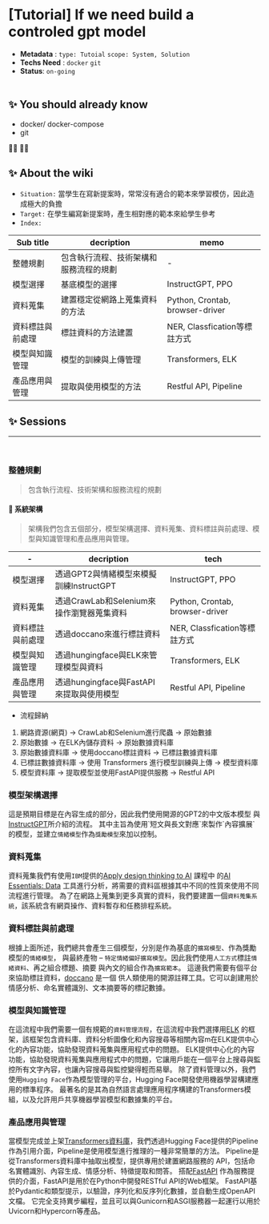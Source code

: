# [Tutorial] If we need build a controled gpt model

- **Metadata** : `type: Tutoial` `scope: System, Solution` 
- **Techs Need** : `docker` `git`
- **Status**: `on-going`
<br/><br/>

## ✨ You should already know
- docker/ docker-compose
- git

👩‍💻 👨‍💻

## ✨ About the wiki
- `Situation:` 當學生在寫新提案時，常常沒有適合的範本來學習模仿，因此造成極大的負擔
- `Target:` 在學生編寫新提案時，產生相對應的範本來給學生參考
- `Index:`

| Sub title | decription | memo |
| ------ | ------ | ------ |
| 整體規劃 | 包含執行流程、技術架構和服務流程的規劃 | - |
| 模型選擇 | 基底模型的選擇 | InstructGPT, PPO |
| 資料蒐集 | 建置穩定從網路上蒐集資料的方法 | Python, Crontab, browser-driver |
| 資料標註與前處理 | 標註資料的方法建置 | NER, Classfication等標註方式 |
| 模型與知識管理 | 模型的訓練與上傳管理 | Transformers, ELK |
| 產品應用與管理 | 提取與使用模型的方法 | Restful API, Pipeline |


## ✨ Sessions

---
<br>

### **整體規劃**
> 包含執行流程、技術架構和服務流程的規劃

####  📝 系統架構
> 架構我們包含五個部分，模型架構選擇、資料蒐集、資料標註與前處理、模型與知識管理和產品應用與管理。

| - | decription | tech |
| ------ | ------ | ------ |
| 模型選擇 | 透過GPT2與情緒模型來模擬訓練InstructGPT | InstructGPT, PPO |
| 資料蒐集 | 透過CrawLab和Selenium來操作瀏覽器蒐集資料 | Python, Crontab, browser-driver |
| 資料標註與前處理 | 透過doccano來進行標註資料 | NER, Classfication等標註方式 |
| 模型與知識管理 | 透過hungingface與ELK來管理模型與資料 | Transformers, ELK |
| 產品應用與管理 | 透過hungingface與FastAPI來提取與使用模型 | Restful API, Pipeline |

- 流程歸納
1. 網路資源(網頁) -> CrawLab和Selenium進行爬蟲 -> 原始數據
2. 原始數據 -> 在ELK內儲存資料 -> 原始數據資料庫
3. 原始數據資料庫 -> 使用doccano標註資料 -> 已標註數據資料庫
4. 已標註數據資料庫 -> 使用 Transformers 進行模型訓練與上傳 -> 模型資料庫
5. 模型資料庫 -> 提取模型並使用FastAPI提供服務 -> Restful API

### **模型架構選擇**
這是預期目標是在內容生成的部分，因此我們使用開源的GPT2的中文版本模型
與[InstructGPT]("https://arxiv.org/abs/2203.02155")所介紹的流程。
其中主旨為使用`短文與長文對應`來製作`內容擴展`的模型，並建立`情緒模型`作為`獎勵模型`來加以控制。

### **資料蒐集**
資料蒐集我們有使用`IBM`提供的[Apply design thinking to AI](https://www.ibm.com/design/thinking/page/courses/AI_Essentials) 課程中
的[AI Essentials: Data](https://www.ibm.com/design/thinking/page/toolkit/activity/ai-essentials-data) 工具進行分析，將需要的資料區根據其中不同的性質來使用不同流程進行管理。
為了在網路上蒐集到更多真實的資料，我們要建置一個`資料蒐集系統`，該系統含有網頁操作、資料暫存和任務排程系統。


### **資料標註與前處理**

根據上面所述，我們總共會產生三個模型，分別是作為基底的`擴寫模型`、作為獎勵模型的`情緒模型`，
與最終產物 – `特定情緒偏好擴寫模型`。因此我們使用`人工方式`標註`情緒資料`、再之組合標題、摘要
與內文的組合作為`擴寫範本`。
這邊我們需要有個平台來協助標註資料，[doccano](https://github.com/doccano/doccano) 是一個
供人類使用的開源註釋工具。它可以創建用於情感分析、命名實體識別、文本摘要等的標記數據。

### **模型與知識管理**

在這流程中我們需要一個有規範的`資料管理流程`，在這流程中我們選擇用[ELK](https://www.elastic.co/what-is/elk-stack) 
的框架，該框架包含資料庫、資料分析圖像化和內容搜尋等相關內容m在ELK提供中心化的內容功能，協助發現資料蒐集與應用程式中的問題。
ELK提供中心化的內容功能，協助發現資料蒐集與應用程式中的問題，它讓用戶能在一個平台上搜尋與監控所有文字內容，也讓內容搜尋與監控變得輕而易舉。
除了資料管理以外，我們使用`Hugging Face`作為模型管理的平台，Hugging Face開發使用機器學習構建應用的標準程序。
最著名的是其為自然語言處理應用程序構建的Transformers模組，以及允許用戶共享機器學習模型和數據集的平台。


### **產品應用與管理**
當模型完成並上架[Transformers資料庫](https://huggingface.co/docs/transformers/main_classes/pipelines)，我們透過Hugging Face提供的Pipeline作為引用介面，Pipeline是使用模型進行推理的一種非常簡單的方法。
Pipeline是從Transformers資料庫中抽取出模型，提供專用於建置網路服務的 API，包括命名實體識別、內容生成、情感分析、特徵提取和問答。
搭配[FastAPI](https://fastapi.tiangolo.com/) 作為服務提供的介面，FastAPI是用於在Python中開發RESTful API的Web框架。
FastAPI基於Pydantic和類型提示，以驗證，序列化和反序列化數據，並自動生成OpenAPI文檔。
它完全支持異步編程，並且可以與Gunicorn和ASGI服務器一起運行以用於Uvicorn和Hypercorn等產品。
